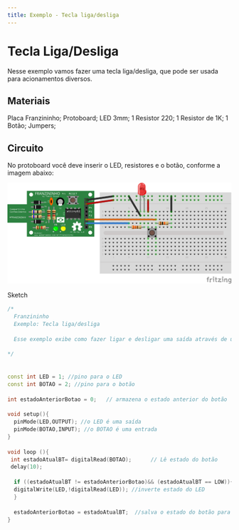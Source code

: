 ```yaml
---
title: Exemplo - Tecla liga/desliga
---
```


# Tecla Liga/Desliga

Nesse exemplo vamos fazer uma tecla liga/desliga, que pode ser usada para acionamentos diversos.

## Materiais

Placa Franzininho; Protoboard; LED 3mm; 1 Resistor 220; 1 Resistor de 1K; 1 Botão; Jumpers;

## Circuito

No protoboard você deve inserir o LED, resistores e o botão, conforme a imagem abaixo:

![](../.gitbook/assets/tecla-liga-desliga-01.png)

Sketch

```cpp
/*
  Franzininho
  Exemplo: Tecla liga/desliga

  Esse exemplo exibe como fazer ligar e desligar uma saída através de uma tecla

*/


const int LED = 1; //pino para o LED
const int BOTAO = 2; //pino para o botão

int estadoAnteriorBotao = 0;   // armazena o estado anterior do botão

void setup(){
  pinMode(LED,OUTPUT); //o LED é uma saída
  pinMode(BOTAO,INPUT); //o BOTAO é uma entrada
}

void loop (){
 int estadoAtualBT= digitalRead(BOTAO);      // Lê estado do botão
 delay(10);

  if ((estadoAtualBT != estadoAnteriorBotao)&& (estadoAtualBT == LOW)){       //Se o botão foi pressionado e o seu estado mudou
  digitalWrite(LED,!digitalRead(LED)); //inverte estado do LED
  }

  estadoAnteriorBotao = estadoAtualBT;  //salva o estado do botão para comparar na próxima leitura
}
```

